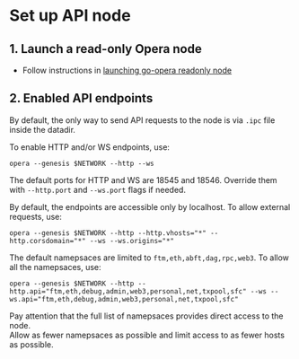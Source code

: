 # Set up API node

## 1. Launch a read-only Opera node
 - Follow instructions in [launching go-opera readonly node](setup-readonly-node.sh)

## 2. Enabled API endpoints

By default, the only way to send API requests to the node is via `.ipc` file inside the datadir.

To enable HTTP and/or WS endpoints, use:

```shell script
opera --genesis $NETWORK --http --ws
```

The default ports for HTTP and WS are 18545 and 18546. Override them with `--http.port` and `--ws.port` flags if needed.

By default, the endpoints are accessible only by localhost. To allow external requests, use:

```shell script
opera --genesis $NETWORK --http --http.vhosts="*" --http.corsdomain="*" --ws --ws.origins="*"
```

The default namepsaces are limited to `ftm,eth,abft,dag,rpc,web3`. To allow all the namepsaces, use:

```shell script
opera --genesis $NETWORK --http --http.api="ftm,eth,debug,admin,web3,personal,net,txpool,sfc" --ws --ws.api="ftm,eth,debug,admin,web3,personal,net,txpool,sfc"
```

Pay attention that the full list of namepsaces provides direct access to the node.  
Allow as fewer namepsaces as possible and limit access to as fewer hosts as possible.
